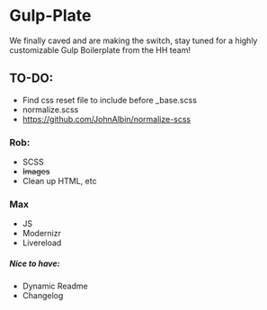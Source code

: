 # Gulp-Plate
We finally caved and are making the switch, stay tuned for a highly customizable Gulp Boilerplate from the HH team!

## TO-DO:
- Find css reset file to include before _base.scss
- normalize.scss
- https://github.com/JohnAlbin/normalize-scss

### Rob:

- SCSS
- ~~Images~~
- Clean up HTML, etc

### Max

- JS
- Modernizr
- Livereload

##### Nice to have:

- Dynamic Readme
- Changelog